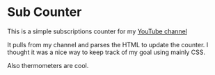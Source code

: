 # Sub Counter
This is a simple subscriptions counter for my [YouTube channel](https://youtube.com/alexlugo)

It pulls from my channel and parses the HTML to update the counter. I thought it was a nice way to keep track of my goal using mainly CSS.

Also thermometers are cool.

